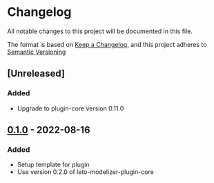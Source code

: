 # Changelog

All notable changes to this project will be documented in this file.

The format is based on [Keep a Changelog](https://keepachangelog.com/en/1.0.0/),
and this project adheres to [Semantic Versioning](https://semver.org/spec/v2.0.0.html)

## [Unreleased]

### Added

- Upgrade to plugin-core version 0.11.0

## [0.1.0] - 2022-08-16

### Added

- Setup template for plugin
- Use version 0.2.0 of leto-modelizer-plugin-core

[0.1.0]: https://github.com/ditrit/leto-modelizer-plugin-template/blob/0.1.0/changelog.md
